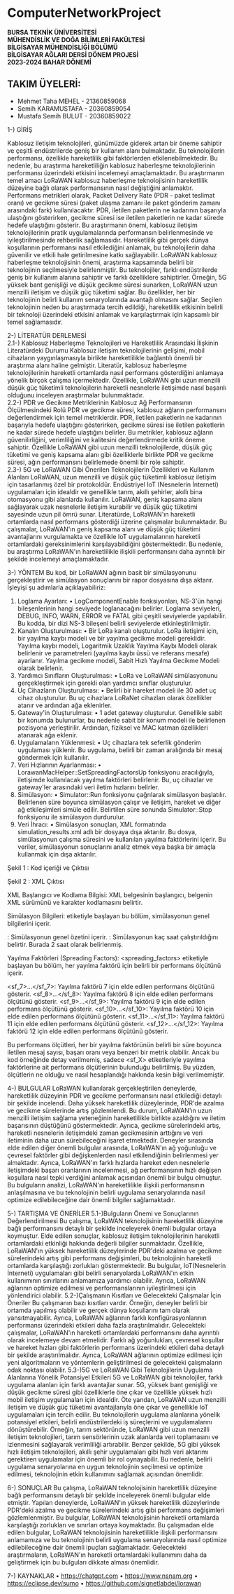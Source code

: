 # ComputerNetworkProject
**BURSA TEKNİK ÜNİVERSİTESİ**  
**MÜHENDİSLİK VE DOĞA BİLİMLERİ FAKÜLTESİ**  
**BİLGİSAYAR MÜHENDİSLİĞİ BÖLÜMÜ**  
**BİLGİSAYAR AĞLARI DERSİ DÖNEM PROJESİ**  
**2023-2024	BAHAR DÖNEMİ**    


## TAKIM ÜYELERİ:
- Mehmet Taha MEHEL - 21360859068
- Semih KARAMUSTAFA - 20360859054
- Mustafa Semih BULUT - 20360859022










1-) GİRİŞ

Kablosuz iletişim teknolojileri, günümüzde giderek artan bir öneme sahiptir ve çeşitli endüstrilerde geniş bir kullanım alanı bulmaktadır. Bu teknolojilerin performansı, özellikle hareketlilik gibi faktörlerden etkilenebilmektedir. Bu nedenle, bu araştırma hareketliliğin kablosuz haberleşme teknolojilerinin performansı üzerindeki etkisini incelemeyi amaçlamaktadır.
Bu araştırmanın temel amacı LoRaWAN kablosuz haberleşme teknolojisinin  hareketlilik düzeyine bağlı olarak performansının nasıl değiştiğini anlamaktır. Performans metrikleri olarak, Packet Delivery Rate (PDR - paket teslimat oranı) ve gecikme süresi (paket ulaşma zamanı ile paket gönderim zamanı arasındaki fark) kullanılacaktır. PDR, iletilen paketlerin ne kadarının başarıyla ulaştığını gösterirken, gecikme süresi ise iletilen paketlerin ne kadar sürede hedefe ulaştığını gösterir.
Bu araştırmanın önemi, kablosuz iletişim teknolojilerinin pratik uygulamalarında performansın belirlenmesinde ve iyileştirilmesinde rehberlik sağlamasıdır. Hareketlilik gibi gerçek dünya koşullarının performansı nasıl etkilediğini anlamak, bu teknolojilerin daha güvenilir ve etkili hale getirilmesine katkı sağlayabilir.
LoRaWAN kablosuz haberleşme teknolojisinin önemi, araştırma kapsamında belirli bir teknolojinin seçilmesiyle belirlenmiştir. Bu teknolojiler, farklı endüstrilerde geniş bir kullanım alanına sahiptir ve farklı özelliklere sahiptirler. Örneğin, 5G yüksek bant genişliği ve düşük gecikme süresi sunarken, LoRaWAN uzun menzilli iletişim ve düşük güç tüketimi sağlar. Bu özellikler, her bir teknolojinin belirli kullanım senaryolarında avantajlı olmasını sağlar. Seçilen teknolojinin neden bu araştırmada tercih edildiği, hareketlilik etkisinin belirli bir teknoloji üzerindeki etkisini anlamak ve karşılaştırmak için kapsamlı bir temel sağlamasıdır.    









2-) LİTERATÜR DERLEMESİ  
2.1-) Kablosuz Haberleşme Teknolojileri ve Hareketlilik Arasındaki İlişkinin Literatürdeki Durumu
Kablosuz iletişim teknolojilerinin gelişimi, mobil cihazların yaygınlaşmasıyla birlikte hareketlilikle bağlantılı önemli bir araştırma alanı haline gelmiştir. Literatür, kablosuz haberleşme teknolojilerinin hareketli ortamlarda nasıl performans gösterdiğini anlamaya yönelik birçok çalışma içermektedir. Özellikle, LoRaWAN gibi uzun menzilli düşük güç tüketimli teknolojilerin hareketli nesnelerle iletişimde nasıl başarılı olduğunu inceleyen araştırmalar bulunmaktadır.  
2.2-) PDR ve Gecikme Metriklerinin Kablosuz Ağ Performansının Ölçülmesindeki Rolü
PDR ve gecikme süresi, kablosuz ağların performansını değerlendirmek için temel metriklerdir. PDR, iletilen paketlerin ne kadarının başarıyla hedefe ulaştığını gösterirken, gecikme süresi ise iletilen paketlerin ne kadar sürede hedefe ulaştığını belirler. Bu metrikler, kablosuz ağların güvenilirliğini, verimliliğini ve kalitesini değerlendirmede kritik öneme sahiptir. Özellikle LoRaWAN gibi uzun menzilli teknolojilerde, düşük güç tüketimi ve geniş kapsama alanı gibi özelliklerle birlikte PDR ve gecikme süresi, ağın performansını belirlemede önemli bir role sahiptir.  
2.3-) 5G ve LoRaWAN Gibi Önerilen Teknolojilerin Özellikleri ve Kullanım Alanları
LoRaWAN, uzun menzilli ve düşük güç tüketimli kablosuz iletişim için tasarlanmış özel bir protokoldür. Endüstriyel IoT (Nesnelerin İnterneti) uygulamaları için idealdir ve genellikle tarım, akıllı şehirler, akıllı bina otomasyonu gibi alanlarda kullanılır. LoRaWAN, geniş kapsama alanı sağlayarak uzak nesnelerle iletişim kurabilir ve düşük güç tüketimi sayesinde uzun pil ömrü sunar.
Literatürde, LoRaWAN'ın hareketli ortamlarda nasıl performans gösterdiği üzerine çalışmalar bulunmaktadır. Bu çalışmalar, LoRaWAN'ın geniş kapsama alanı ve düşük güç tüketimi avantajlarını vurgulamakta ve özellikle IoT uygulamalarının hareketli ortamlardaki gereksinimlerini karşılayabildiğini göstermektedir. Bu nedenle, bu araştırma LoRaWAN'ın hareketlilikle ilişkili performansını daha ayrıntılı bir şekilde incelemeyi amaçlamaktadır.    





3-) YÖNTEM
Bu kod, bir LoRaWAN ağının basit bir simülasyonunu gerçekleştirir ve simülasyon sonuçlarını bir rapor dosyasına dışa aktarır. İşleyişi şu adımlarla açıklayabiliriz:
1.	Loglama Ayarları:
•	LogComponentEnable fonksiyonları, NS-3'ün hangi bileşenlerinin hangi seviyede loglanacağını belirler. Loglama seviyeleri, DEBUG, INFO, WARN, ERROR ve FATAL gibi çeşitli seviyelerde yapılabilir. Bu kodda, bir dizi NS-3 bileşeni belirli seviyelerde etkinleştirilmiştir.
2.	Kanalın Oluşturulması:
•	Bir LoRa kanalı oluşturulur. LoRa iletişimi için, bir yayılma kaybı modeli ve bir yayılma gecikme modeli gereklidir. Yayılma kaybı modeli, Logaritmik Uzaklık Yayılma Kaybı Modeli olarak belirlenir ve parametreleri (yayılma kaybı üssü ve referans mesafe) ayarlanır. Yayılma gecikme modeli, Sabit Hızlı Yayılma Gecikme Modeli olarak belirlenir.
3.	Yardımcı Sınıfların Oluşturulması:
•	LoRa ve LoRaWAN simülasyonunu gerçekleştirmek için gerekli olan yardımcı sınıflar oluşturulur.
4.	Uç Cihazların Oluşturulması:
•	Belirli bir hareket modeli ile 30 adet uç cihaz oluşturulur. Bu uç cihazlara LoRaNet cihazları olarak özellikler atanır ve ardından ağa eklenirler.
5.	Gateway'in Oluşturulması:
•	1 adet gateway oluşturulur. Genellikle sabit bir konumda bulunurlar, bu nedenle sabit bir konum modeli ile belirlenen pozisyona yerleştirilir. Ardından, fiziksel ve MAC katman özellikleri atanarak ağa eklenir.
6.	Uygulamaların Yüklenmesi:
•	Uç cihazlara tek seferlik gönderim uygulaması yüklenir. Bu uygulama, belirli bir zaman aralığında bir mesaj göndermek için kullanılır.
7.	Veri Hızlarının Ayarlanması:
•	LorawanMacHelper::SetSpreadingFactorsUp fonksiyonu aracılığıyla, iletişimde kullanılacak yayılma faktörleri belirlenir. Bu, uç cihazlar ve gateway'ler arasındaki veri iletim hızlarını belirler.
8.	Simülasyon:
•	Simulator::Run fonksiyonu çağrılarak simülasyon başlatılır. Belirlenen süre boyunca simülasyon çalışır ve iletişim, hareket ve diğer ağ etkileşimleri simüle edilir. Belirtilen süre sonunda Simulator::Stop fonksiyonu ile simülasyon durdurulur.
9.	Veri İhracı:
•	Simülasyon sonuçları, XML formatında simulation_results.xml adlı bir dosyaya dışa aktarılır. Bu dosya, simülasyonun çalışma süresini ve kullanılan yayılma faktörlerini içerir. Bu veriler, simülasyonun sonuçlarını analiz etmek veya başka bir amaçla kullanmak için dışa aktarılır.

 
Şekil 1 : Kod içeriği ve Çıktısı

 
Şekil 2 : XML Çıktısı


XML Başlangıcı ve Kodlama Bilgisi: XML belgesinin başlangıcı, belgenin XML sürümünü ve karakter kodlamasını belirtir.

Simülasyon Bilgileri:
<simulation> etiketiyle başlayan bu bölüm, simülasyonun genel bilgilerini içerir.
<summary>: Simülasyonun genel özetini içerir.
<runtime>: Simülasyonun kaç saat çalıştırıldığını belirtir. Burada 2 saat olarak belirlenmiş.

Yayılma Faktörleri (Spreading Factors): <spreading_factors> etiketiyle başlayan bu bölüm, her yayılma faktörü için belirli bir performans ölçütünü içerir.

<sf_7>...</sf_7>: Yayılma faktörü 7 için elde edilen performans ölçütünü gösterir.
<sf_8>...</sf_8>: Yayılma faktörü 8 için elde edilen performans ölçütünü gösterir.
<sf_9>...</sf_9>: Yayılma faktörü 9 için elde edilen performans ölçütünü gösterir.
<sf_10>...</sf_10>: Yayılma faktörü 10 için elde edilen performans ölçütünü gösterir.
<sf_11>...</sf_11>: Yayılma faktörü 11 için elde edilen performans ölçütünü gösterir.
<sf_12>...</sf_12>: Yayılma faktörü 12 için elde edilen performans ölçütünü gösterir.

Bu performans ölçütleri, her bir yayılma faktörünün belirli bir süre boyunca iletilen mesaj sayısı, başarı oranı veya benzeri bir metrik olabilir. Ancak bu kod örneğinde detay verilmemiş, sadece <sf_X> etiketleriyle yayılma faktörlerine ait performans ölçütlerinin bulunduğu belirtilmiş. Bu yüzden, ölçütlerin ne olduğu ve nasıl hesaplandığı hakkında kesin bilgi verilmemiştir.






4-) BULGULAR
LoRaWAN kullanılarak gerçekleştirilen deneylerde, hareketlilik düzeyinin PDR ve gecikme performansını nasıl etkilediği detaylı bir şekilde incelendi. Daha yüksek hareketlilik düzeylerinde, PDR'de azalma ve gecikme sürelerinde artış gözlemlendi. Bu durum, LoRaWAN'ın uzun menzilli iletişim sağlama yeteneğinin hareketlilikle birlikte azaldığını ve iletim başarısının düştüğünü göstermektedir. Ayrıca, gecikme sürelerindeki artış, hareketli nesnelerin iletişimdeki zaman gecikmesinin arttığını ve veri iletiminin daha uzun sürebileceğini işaret etmektedir.
Deneyler sırasında elde edilen diğer önemli bulgular arasında, LoRaWAN'ın ağ yoğunluğu ve çevresel faktörler gibi değişkenlerden nasıl etkilendiğinin belirlenmesi yer almaktadır. Ayrıca, LoRaWAN'ın farklı hızlarda hareket eden nesnelerle iletişimdeki başarı oranlarının incelenmesi, ağ performansının hızlı değişen koşullara nasıl tepki verdiğini anlamak açısından önemli bir bulgu olmuştur.
Bu bulguların analizi, LoRaWAN'ın hareketlilikle ilişkili performansının anlaşılmasına ve bu teknolojinin belirli uygulama senaryolarında nasıl optimize edilebileceğine dair önemli bilgiler sağlamaktadır.

5-) TARTIŞMA VE ÖNERİLER
5.1-)Bulguların Önemi ve Sonuçlarının Değerlendirilmesi
Bu çalışma, LoRaWAN teknolojisinin hareketlilik düzeyine bağlı performansını detaylı bir şekilde inceleyerek önemli bulgular ortaya koymuştur. Elde edilen sonuçlar, kablosuz iletişim teknolojilerinin hareketli ortamlardaki etkinliği hakkında değerli bilgiler sunmaktadır. Özellikle, LoRaWAN'ın yüksek hareketlilik düzeylerinde PDR'deki azalma ve gecikme sürelerindeki artış gibi performans değişimleri, bu teknolojinin hareketli ortamlarda karşılaştığı zorlukları göstermektedir.
Bu bulgular, IoT(Nesnelerin İnterneti) uygulamaları gibi belirli senaryolarda LoRaWAN'ın etkin kullanımının sınırlarını anlamamıza yardımcı olabilir. Ayrıca, LoRaWAN ağlarının optimize edilmesi ve performanslarının iyileştirilmesi için yönlendirici olabilir.
5.2-)Çalışmanın Kısıtları ve Gelecekteki Çalışmalar İçin Öneriler
Bu çalışmanın bazı kısıtları vardır. Örneğin, deneyler belirli bir ortamda yapılmış olabilir ve gerçek dünya koşullarını tam olarak yansıtmayabilir. Ayrıca, LoRaWAN ağlarının farklı konfigürasyonlarının performansı üzerindeki etkileri daha fazla araştırılmalıdır.
Gelecekteki çalışmalar, LoRaWAN'ın hareketli ortamlardaki performansını daha ayrıntılı olarak incelemeye devam etmelidir. Farklı ağ yoğunlukları, çevresel koşullar ve hareket hızları gibi faktörlerin performans üzerindeki etkileri daha detaylı bir şekilde araştırılmalıdır. Ayrıca, LoRaWAN ağlarının optimize edilmesi için yeni algoritmaların ve yöntemlerin geliştirilmesi de gelecekteki çalışmaların odak noktası olabilir.
5.3-)5G ve LoRaWAN Gibi Teknolojilerin Uygulama Alanlarına Yönelik Potansiyel Etkileri
5G ve LoRaWAN gibi teknolojiler, farklı uygulama alanları için farklı avantajlar sunar. 5G, yüksek bant genişliği ve düşük gecikme süresi gibi özelliklerle öne çıkar ve özellikle yüksek hızlı mobil iletişim uygulamaları için idealdir. Öte yandan, LoRaWAN uzun menzilli iletişim ve düşük güç tüketimi avantajlarıyla öne çıkar ve genellikle IoT uygulamaları için tercih edilir.
Bu teknolojilerin uygulama alanlarına yönelik potansiyel etkileri, belirli endüstrilerdeki iş süreçlerini ve uygulamalarını dönüştürebilir. Örneğin, tarım sektöründe, LoRaWAN gibi uzun menzilli iletişim teknolojileri, tarım sensörlerinin uzak alanlarda veri toplamasını ve izlenmesini sağlayarak verimliliği artırabilir. Benzer şekilde, 5G gibi yüksek hızlı iletişim teknolojileri, akıllı şehir uygulamaları gibi hızlı veri aktarımı gerektiren uygulamalar için önemli bir rol oynayabilir. Bu nedenle, belirli uygulama senaryolarına en uygun teknolojinin seçilmesi ve optimize edilmesi, teknolojinin etkin kullanımını sağlamak açısından önemlidir.

6-) SONUÇLAR
Bu çalışma, LoRaWAN teknolojisinin hareketlilik düzeyine bağlı performansını detaylı bir şekilde inceleyerek önemli bulgular elde etmiştir. Yapılan deneylerde, LoRaWAN'ın yüksek hareketlilik düzeylerinde PDR'deki azalma ve gecikme sürelerindeki artış gibi performans değişimleri gözlemlenmiştir. Bu bulgular, LoRaWAN teknolojisinin hareketli ortamlarda karşılaştığı zorlukları ve sınırları ortaya koymaktadır.
Bu çalışmadan elde edilen bulgular, LoRaWAN teknolojisinin hareketlilikle ilişkili performansını anlamamıza ve bu teknolojinin belirli uygulama senaryolarında nasıl optimize edilebileceğine dair önemli ipuçları sağlamaktadır. Gelecekteki araştırmaların, LoRaWAN'ın hareketli ortamlardaki kullanımını daha da geliştirmek için bu bulguları dikkate alması önemlidir.

7-) KAYNAKLAR
•	https://chatgpt.com
•	https://www.nsnam.org
•	https://eclipse.dev/sumo
•	https://github.com/signetlabdei/lorawan





